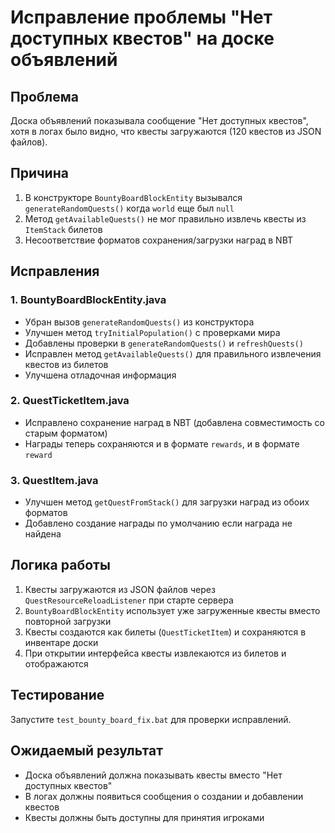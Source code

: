 # Исправление проблемы "Нет доступных квестов" на доске объявлений

## Проблема
Доска объявлений показывала сообщение "Нет доступных квестов", хотя в логах было видно, что квесты загружаются (120 квестов из JSON файлов).

## Причина
1. В конструкторе `BountyBoardBlockEntity` вызывался `generateRandomQuests()` когда `world` еще был `null`
2. Метод `getAvailableQuests()` не мог правильно извлечь квесты из `ItemStack` билетов
3. Несоответствие форматов сохранения/загрузки наград в NBT

## Исправления

### 1. BountyBoardBlockEntity.java
- Убран вызов `generateRandomQuests()` из конструктора
- Улучшен метод `tryInitialPopulation()` с проверками мира
- Добавлены проверки в `generateRandomQuests()` и `refreshQuests()`
- Исправлен метод `getAvailableQuests()` для правильного извлечения квестов из билетов
- Улучшена отладочная информация

### 2. QuestTicketItem.java
- Исправлено сохранение наград в NBT (добавлена совместимость со старым форматом)
- Награды теперь сохраняются и в формате `rewards`, и в формате `reward`

### 3. QuestItem.java
- Улучшен метод `getQuestFromStack()` для загрузки наград из обоих форматов
- Добавлено создание награды по умолчанию если награда не найдена

## Логика работы
1. Квесты загружаются из JSON файлов через `QuestResourceReloadListener` при старте сервера
2. `BountyBoardBlockEntity` использует уже загруженные квесты вместо повторной загрузки
3. Квесты создаются как билеты (`QuestTicketItem`) и сохраняются в инвентаре доски
4. При открытии интерфейса квесты извлекаются из билетов и отображаются

## Тестирование
Запустите `test_bounty_board_fix.bat` для проверки исправлений.

## Ожидаемый результат
- Доска объявлений должна показывать квесты вместо "Нет доступных квестов"
- В логах должны появиться сообщения о создании и добавлении квестов
- Квесты должны быть доступны для принятия игроками